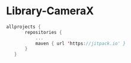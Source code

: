# Library-CameraX

 ```kotlin
allprojects {
		repositories {
			...
			maven { url 'https://jitpack.io' }
		}
	}

 ```

